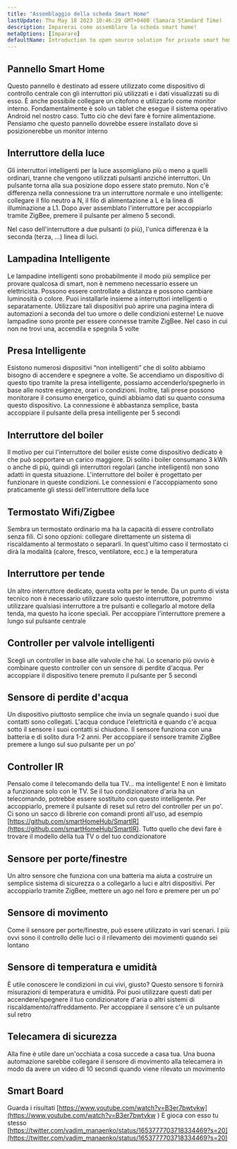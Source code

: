```yaml
---
title: "Assemblaggio della scheda Smart Home"
lastUpdate: Thu May 18 2023 10:46:29 GMT+0400 (Samara Standard Time)
description: Imparerai come assemblare la scheda smart home!
metaOptions: [Imparare]
defaultName: Introduction to open source solution for private smart homes
---
```


<LessonImages imageClasses="mb" src="smart-home-intro/spring-school-2023-smart-stand-intro.gif" />

## Pannello Smart Home 

Questo pannello è destinato ad essere utilizzato come dispositivo di controllo centrale con gli interruttori più utilizzati e i dati visualizzati su di esso. È anche possibile collegare un citofono e utilizzarlo come monitor interno. Fondamentalmente è solo un tablet che esegue il sistema operativo Android nel nostro caso. Tutto ciò che devi fare è fornire alimentazione. Pensiamo che questo pannello dovrebbe essere installato dove si posizionerebbe un monitor interno

<LessonVideo :videos="[{src: 'https://crustipfs.info/ipfs/QmcbdAJqbwHAQ3NeyWQUwSoS4drDexa3AEs7HXuM1BrUT1', type: 'webm'}]" cover="smart-home-intro/assembling-smart-home-board-1.png" />


## Interruttore della luce

Gli interruttori intelligenti per la luce assomigliano più o meno a quelli ordinari, tranne che vengono utilizzati pulsanti anziché interruttori. Un pulsante torna alla sua posizione dopo essere stato premuto. Non c'è differenza nella connessione tra un interruttore normale e uno intelligente: collegare il filo neutro a N, il filo di alimentazione a L e la linea di illuminazione a L1. Dopo aver assemblato l'interruttore per accoppiarlo tramite ZigBee, premere il pulsante per almeno 5 secondi.

<LessonVideo :videos="[{src: 'https://crustipfs.info/ipfs/Qmb138DiQWWBgowMj2fC9kmiGYh9WEeytteSkqumWCv2LB', type: 'webm'}]" cover="smart-home-intro/assembling-smart-home-board-2.png" />

Nel caso dell'interruttore a due pulsanti (o più), l'unica differenza è la seconda (terza, ...) linea di luci. 

<LessonVideo :videos="[{src: 'https://crustipfs.info/ipfs/QmZiStYZG4rmyNPXXmCXsVPm7witPpnNJMBzD8GtxedgPo', type: 'webm'}]" cover="smart-home-intro/assembling-smart-home-board-3.png" />

## Lampadina Intelligente 

Le lampadine intelligenti sono probabilmente il modo più semplice per provare qualcosa di smart, non è nemmeno necessario essere un elettricista. Possono essere controllate a distanza e possono cambiare luminosità o colore. Puoi installarle insieme a interruttori intelligenti o separatamente. Utilizzare tali dispositivi può aprire una pagina intera di automazioni a seconda del tuo umore o delle condizioni esterne! Le nuove lampadine sono pronte per essere connesse tramite ZigBee. Nel caso in cui non ne trovi una, accendila e spegnila 5 volte


<LessonVideo :videos="[{src: 'https://crustipfs.info/ipfs/QmbiMHLJqnDpr1Whzvo6Y7zE33cQPuTs7furbt3JW2uiek', type: 'webm'}]" cover="smart-home-intro/assembling-smart-home-board-4.png" />

<LessonVideo :videos="[{src: 'https://crustipfs.info/ipfs/QmTzK4dY168HVgLvVBsRxR4M4vda55XC7pFhpW5kRexujQ', type: 'webm'}]" cover="smart-home-intro/assembling-smart-home-board-5.png" />

<LessonVideo :videos="[{src: 'https://crustipfs.info/ipfs/QmNZFpvVUavKc1Za9SeXqikrfySsfFHuVrkdzgbVB8um7T', type: 'webm'}]" cover="smart-home-intro/assembling-smart-home-board-6.png" />

## Presa Intelligente 

Esistono numerosi dispositivi “non intelligenti” che di solito abbiamo bisogno di accendere e spegnere a volte. Se accendiamo un dispositivo di questo tipo tramite la presa intelligente, possiamo accenderlo/spegnerlo in base alle nostre esigenze, orari o condizioni. Inoltre, tali prese possono monitorare il consumo energetico, quindi abbiamo dati su quanto consuma questo dispositivo. La connessione è abbastanza semplice, basta accoppiare il pulsante della presa intelligente per 5 secondi

<LessonVideo :videos="[{src: 'https://crustipfs.info/ipfs/QmRtmKXSv7csHLbKVuZkoA5Eb2zyTkEAbUxLYT6Qt1yxZH', type: 'webm'}]" cover="smart-home-intro/assembling-smart-home-board-7.png" />

## Interruttore del boiler 

Il motivo per cui l'interruttore del boiler esiste come dispositivo dedicato è che può sopportare un carico maggiore. Di solito i boiler consumano 3 kWh o anche di più, quindi gli interruttori regolari (anche intelligenti) non sono adatti in questa situazione. L'interruttore del boiler è progettato per funzionare in queste condizioni. Le connessioni e l'accoppiamento sono praticamente gli stessi dell'interruttore della luce

<LessonVideo :videos="[{src: 'https://crustipfs.info/ipfs/QmNZyRtXXRYCrAQe6s6ZFJLXtUrH7SZHJC1Bt61kTrRX54', type: 'webm'}]" cover="smart-home-intro/assembling-smart-home-board-8.png" />

## Termostato Wifi/Zigbee

Sembra un termostato ordinario ma ha la capacità di essere controllato senza fili. Ci sono opzioni: collegare direttamente un sistema di riscaldamento al termostato o separarli. In quest'ultimo caso il termostato ci dirà la modalità (calore, fresco, ventilatore, ecc.) e la temperatura

<LessonVideo :videos="[{src: 'https://crustipfs.info/ipfs/QmRjxo9EGUvQiMm84xvXCL6LfrQJYza71vmFsa9Zpy7qmz', type: 'webm'}]" cover="smart-home-intro/assembling-smart-home-board-9.png" />

## Interruttore per tende

Un altro interruttore dedicato, questa volta per le tende. Da un punto di vista tecnico non è necessario utilizzare solo questo interruttore, potremmo utilizzare qualsiasi interruttore a tre pulsanti e collegarlo al motore della tenda, ma questo ha icone speciali. Per accoppiare l'interruttore premere a lungo sul pulsante centrale

<LessonVideo :videos="[{src: 'https://crustipfs.info/ipfs/QmRpEpZbyNkzby8Sk22Ymz59DbAcnty1B1osWc2kZr5FZ7', type: 'webm'}]" cover="smart-home-intro/assembling-smart-home-board-10.png" />

## Controller per valvole intelligenti

Scegli un controller in base alle valvole che hai. Lo scenario più ovvio è combinare questo controller con un sensore di perdite d'acqua. Per accoppiare il dispositivo tenere premuto il pulsante per 5 secondi

<LessonVideo :videos="[{src: 'https://crustipfs.info/ipfs/QmcjZcJ6P8Q5yUfSRx8R2mR4A7r2fi5bLs5uoUr3EAXLZs', type: 'webm'}]" cover="smart-home-intro/assembling-smart-home-board-11.png" />

## Sensore di perdite d'acqua

Un dispositivo piuttosto semplice che invia un segnale quando i suoi due contatti sono collegati. L'acqua conduce l'elettricità e quando c'è acqua sotto il sensore i suoi contatti si chiudono. Il sensore funziona con una batteria e di solito dura 1-2 anni. Per accoppiare il sensore tramite ZigBee premere a lungo sul suo pulsante per un po' 

<LessonVideo :videos="[{src: 'https://crustipfs.info/ipfs/QmbgetJK1E8qQMcnBVREutpy8tKfbesqaxXiebjzpoyrdV', type: 'webm'}]" cover="smart-home-intro/assembling-smart-home-board-12.png" />

## Controller IR

Pensalo come il telecomando della tua TV... ma intelligente! E non è limitato a funzionare solo con le TV. Se il tuo condizionatore d'aria ha un telecomando, potrebbe essere sostituito con questo intelligente. Per accoppiarlo, premere il pulsante di reset sul retro del controller per un po'. Ci sono un sacco di librerie con comandi pronti all'uso, ad esempio [https://github.com/smartHomeHub/SmartIR](https://github.com/smartHomeHub/SmartIR). Tutto quello che devi fare è trovare il modello della tua TV o del tuo condizionatore

<LessonVideo :videos="[{src: 'https://crustipfs.info/ipfs/QmVjj92fMLbA6QJ5QhnmiqBT1huD5b7xyfi3VadHFDYwtm', type: 'webm'}]" cover="smart-home-intro/assembling-smart-home-board-13.png" />

## Sensore per porte/finestre

Un altro sensore che funziona con una batteria ma aiuta a costruire un semplice sistema di sicurezza o a collegarlo a luci e altri dispositivi. Per accoppiarlo tramite ZigBee, mettere un ago nel foro e premere per un po'

<LessonVideo :videos="[{src: 'https://crustipfs.info/ipfs/QmZyb66dKEqk9iCVKhaBk5ZKASi7dXdFSg2CBXY1fwuu5J', type: 'webm'}]" cover="smart-home-intro/assembling-smart-home-board-14.png" />

## Sensore di movimento
Come il sensore per porte/finestre, può essere utilizzato in vari scenari. I più ovvi sono il controllo delle luci o il rilevamento dei movimenti quando sei lontano

<LessonVideo :videos="[{src: 'https://crustipfs.info/ipfs/QmUA7TLg12pkhkbdGH6fwNDasU1kiyLHBJSutA2YG71Mka', type: 'webm'}]" cover="smart-home-intro/assembling-smart-home-board-15.png" />


## Sensore di temperatura e umidità

È utile conoscere le condizioni in cui vivi, giusto? Questo sensore ti fornirà misurazioni di temperatura e umidità. Poi puoi utilizzare questi dati per accendere/spegnere il tuo condizionatore d'aria o altri sistemi di riscaldamento/raffreddamento. Per accoppiare il sensore c'è un pulsante sul retro 

<LessonVideo :videos="[{src: 'https://crustipfs.info/ipfs/QmayYFowfJVwQBVxPUSvi5inedqKzhyRZXp8fBUUayJnqH', type: 'webm'}]" cover="smart-home-intro/assembling-smart-home-board-16.png" />

## Telecamera di sicurezza

Alla fine è utile dare un'occhiata a cosa succede a casa tua. Una buona automazione sarebbe collegare il sensore di movimento alla telecamera in modo da avere un video di 10 secondi quando viene rilevato un movimento 

<LessonVideo :videos="[{src: 'https://crustipfs.info/ipfs/QmX8nnDCgTx2kuwfAGv6B4orkEg4w6phtJtxSp44HfdD9T', type: 'webm'}]" cover="smart-home-intro/assembling-smart-home-board-17.png"  />


## Smart Board 
Guarda i risultati [https://www.youtube.com/watch?v=B3er7bwtvkw](https://www.youtube.com/watch?v=B3er7bwtvkw )
E gioca con esso tu stesso [https://twitter.com/vadim_manaenko/status/1653777703718334469?s=20](https://twitter.com/vadim_manaenko/status/1653777703718334469?s=20)

